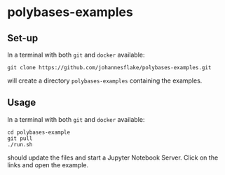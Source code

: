 # polybases-examples


## Set-up

In a terminal with both `git` and `docker` available:
```
git clone https://github.com/johannesflake/polybases-examples.git
```
will create a directory `polybases-examples` containing the examples.

## Usage

In a terminal with both `git` and `docker` available:
```
cd polybases-example
git pull
./run.sh
```
should update the files and start a Jupyter Notebook Server. Click on the links and open the example.



